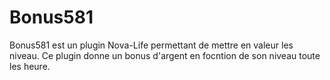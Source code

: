 # Bonus581
Bonus581 est un plugin Nova-Life permettant de mettre en valeur les niveau. Ce plugin donne un bonus d'argent en focntion de son niveau toute les heure.
